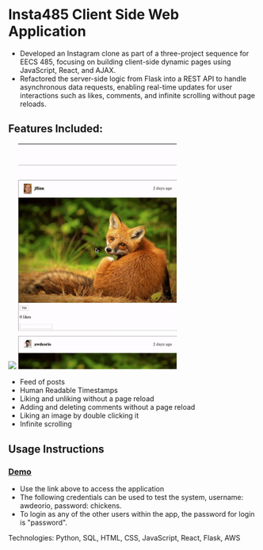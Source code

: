 # Insta485 Client Side Web Application 

- Developed an Instagram clone as part of a three-project sequence for EECS 485, focusing on building client-side dynamic pages using JavaScript, React, and AJAX.
- Refactored the server-side logic from Flask into a REST API to handle asynchronous data requests, enabling real-time updates for user interactions such as likes, comments, and infinite scrolling without page reloads.

## Features Included:

  <p>
    <img src="assets/demo-infinitescroll-ezgif.com-video-to-gif-converter (1).gif" width="320px">
    <img src="assets/demo-insta485-heart-ezgif.com-video-to-gif-converter (1).gif" width="320px">
  </p>  

- Feed of posts
- Human Readable Timestamps
- Liking and unliking without a page reload
- Adding and deleting comments without a page reload
- Liking an image by double clicking it
- Infinite scrolling

## Usage Instructions

### [Demo](http://ec2-18-219-187-14.us-east-2.compute.amazonaws.com/)

- Use the link above to access the application
- The following credentials can be used to test the system, username: awdeorio, password: chickens.
- To login as any of the other users within the app, the password for login is "password".

Technologies: Python, SQL, HTML, CSS, JavaScript, React, Flask, AWS  
